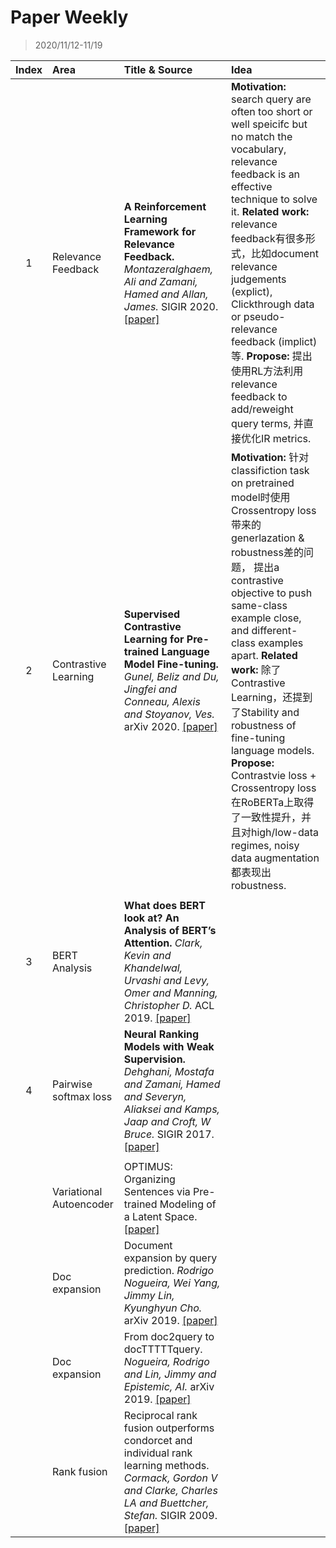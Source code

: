 # Paper Weekly

> 2020/11/12-11/19

|Index|Area|Title & Source|Idea|
|:---:|:--|:-------------|:---|
|1|Relevance Feedback|**A Reinforcement Learning Framework for Relevance Feedback.** *Montazeralghaem, Ali and Zamani, Hamed and Allan, James.* SIGIR 2020. [[paper]](http://maroo.cs.umass.edu/pub/web/getpdf.php?id=1343)|**Motivation:** search query are often too short or well speicifc but no match the vocabulary, relevance feedback is an effective technique to solve it. **Related work:** relevance feedback有很多形式，比如document relevance judgements (explict), Clickthrough data or pseudo-relevance feedback (implict)等. **Propose:** 提出使用RL方法利用relevance feedback to add/reweight query terms, 并直接优化IR metrics.|
|2|Contrastive Learning|**Supervised Contrastive Learning for Pre-trained Language Model Fine-tuning.** *Gunel, Beliz and Du, Jingfei and Conneau, Alexis and Stoyanov, Ves.* arXiv 2020. [[paper]](https://arxiv.org/pdf/2011.01403.pdf)|**Motivation:** 针对classifiction task on pretrained model时使用Crossentropy loss带来的generlazation & robustness差的问题， 提出a contrastive objective to push same-class example close, and different-class examples apart. **Related work:** 除了Contrastive Learning，还提到了Stability and robustness of fine-tuning language models. **Propose:** Contrastvie loss + Crossentropy loss在RoBERTa上取得了一致性提升，并且对high/low-data regimes, noisy data augmentation都表现出robustness.|
||
|3|BERT Analysis|**What does BERT look at? An Analysis of BERT’s Attention.** *Clark, Kevin and Khandelwal, Urvashi and Levy, Omer and Manning, Christopher D.* ACL 2019. [[paper]](https://www.aclweb.org/anthology/W19-48.pdf#page=290)|
|4|Pairwise softmax loss|**Neural Ranking Models with Weak Supervision.** *Dehghani, Mostafa and Zamani, Hamed and Severyn, Aliaksei and Kamps, Jaap and Croft, W Bruce.* SIGIR 2017. [[paper]](https://dl.acm.org/doi/pdf/10.1145/3077136.3080832)|
||
||Variational Autoencoder|OPTIMUS: Organizing Sentences via Pre-trained Modeling of a Latent Space. [[paper]](https://arxiv.org/pdf/2004.04092.pdf)|
||Doc expansion|Document expansion by query prediction. *Rodrigo Nogueira, Wei Yang, Jimmy Lin, Kyunghyun Cho.* arXiv 2019. [[paper]](https://arxiv.org/pdf/1904.08375.pdf)
||Doc expansion|From doc2query to docTTTTTquery. *Nogueira, Rodrigo and Lin, Jimmy and Epistemic, AI.* arXiv 2019. [[paper]](https://cs.uwaterloo.ca/~jimmylin/publications/Nogueira_Lin_2019_docTTTTTquery.pdf)|
||Rank fusion|Reciprocal rank fusion outperforms condorcet and individual rank learning methods. *Cormack, Gordon V and Clarke, Charles LA and Buettcher, Stefan.* SIGIR 2009. [[paper]](https://plg.uwaterloo.ca/~gvcormac/cormacksigir09-rrf.pdf)|
